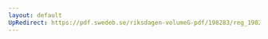 ```yaml
---
layout: default
UpRedirect: https://pdf.swedeb.se/riksdagen-volumeG-pdf/198283/reg_198283__reg_02.pdf
---
```

